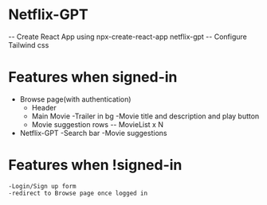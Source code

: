 # Netflix-GPT

-- Create React App using npx-create-react-app netflix-gpt
-- Configure Tailwind css

# Features when signed-in

- Browse page(with authentication)
  - Header
  - Main Movie
    -Trailer in bg
    -Movie title and description and play button
  - Movie suggestion rows
    -- MovieList x N
- Netflix-GPT
  -Search bar
  -Movie suggestions

# Features when !signed-in

    -Login/Sign up form
    -redirect to Browse page once logged in

